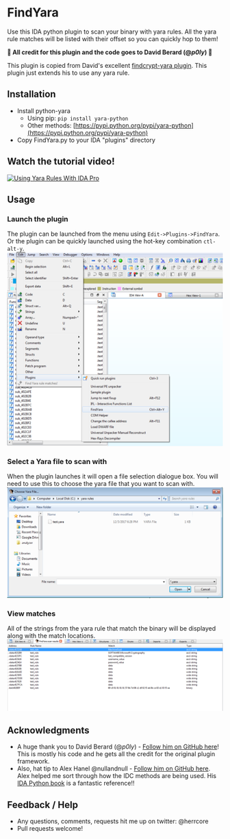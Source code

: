 # FindYara
Use this IDA python plugin to scan your binary with yara rules. All the yara rule matches will be listed with their offset so you can quickly hop to them!  

**:beers: All credit for this plugin and the code goes to David Berard (@_p0ly_) :beers:**

This plugin is copied from David's excellent [findcrypt-yara plugin](https://github.com/polymorf/findcrypt-yara). This plugin just extends his to use any yara rule. 

## Installation 
* Install python-yara 
  * Using pip: `pip install yara-python`
  * Other methods: [https://pypi.python.org/pypi/yara-python](https://pypi.python.org/pypi/yara-python) 
* Copy FindYara.py to your IDA "plugins" directory

## Watch the tutorial video!
[![Using Yara Rules With IDA Pro](http://img.youtube.com/vi/zAKi9KWYyfM/0.jpg)](http://www.youtube.com/watch?v=zAKi9KWYyfM "Using Yara Rules With IDA Pro")

## Usage
### Launch the plugin 
The plugin can be launched from the menu using `Edit->Plugins->FindYara`. Or the plugin can be quickly launched using the hot-key combination `ctl-alt-y`.
![Launch plugin](/docs/launch_plugin.png?raw=true "")

### Select a Yara file to scan with
When the plugin launches it will open a file selection dialogue box. You will need to use this to choose the yara file that you want to scan with.
![Select file](/docs/pick_yara_file.png?raw=true "")

### View matches
All of the strings from the yara rule that match the binary will be displayed along with the match locations.
![Scan results](/docs/scan_results.png?raw=true "")
 
## Acknowledgments
* A huge thank you to David Berard (@_p0ly_) - [Follow him on GitHub here](https://github.com/polymorf/)! This is mostly his code and he gets all the credit for the original plugin framework.
* Also, hat tip to Alex Hanel @nullandnull - [Follow him on GitHub here](https://github.com/alexander-hanel). Alex helped me sort through how the IDC methods are being used. His [IDA Python book](https://leanpub.com/IDAPython-Book) is a fantastic reference!!

## Feedback / Help
* Any questions, comments, requests hit me up on twitter: @herrcore 
* Pull requests welcome!

